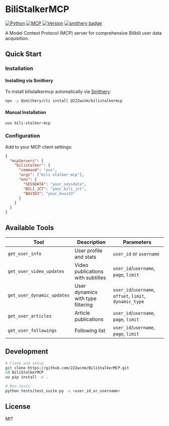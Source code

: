 # BiliStalkerMCP

[![Python](https://img.shields.io/badge/Python-3.10+-blue?logo=python)](https://www.python.org/)
[![MCP](https://img.shields.io/badge/MCP-Compatible-orange)](https://github.com/jlowin/fastmcp)
[![Version](https://img.shields.io/badge/Version-2.3-green)](https://pypi.org/project/bili-stalker-mcp/)
[![smithery badge](https://smithery.ai/badge/@222wcnm/bilistalkermcp)](https://smithery.ai/server/@222wcnm/bilistalkermcp)

A Model Context Protocol (MCP) server for comprehensive Bilibili user data acquisition.

## Quick Start

### Installation

#### Installing via Smithery

To install bilistalkermcp automatically via [Smithery](https://smithery.ai/server/@222wcnm/bilistalkermcp):

```bash
npx -y @smithery/cli install @222wcnm/bilistalkermcp
```

#### Manual Installation
```bash
uvx bili-stalker-mcp
```

### Configuration
Add to your MCP client settings:

```json
{
  "mcpServers": {
    "bilistalker": {
      "command": "uvx",
      "args": ["bili-stalker-mcp"],
      "env": {
        "SESSDATA": "your_sessdata",
        "BILI_JCT": "your_bili_jct",
        "BUVID3": "your_buvid3"
      }
    }
  }
}
```

## Available Tools

| Tool | Description | Parameters |
|------|-------------|------------|
| `get_user_info` | User profile and stats | `user_id` or `username` |
| `get_user_video_updates` | Video publications with subtitles | `user_id`/`username`, `page`, `limit` |
| `get_user_dynamic_updates` | User dynamics with type filtering | `user_id`/`username`, `offset`, `limit`, `dynamic_type` |
| `get_user_articles` | Article publications | `user_id`/`username`, `page`, `limit` |
| `get_user_followings` | Following list | `user_id`/`username`, `page`, `limit` |

## Development

```bash
# Clone and setup
git clone https://github.com/222wcnm/BiliStalkerMCP.git
cd BiliStalkerMCP
uv pip install -e .

# Run tests
python tests/test_suite.py -u <user_id_or_username>
```

## License

MIT
